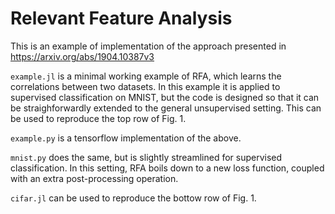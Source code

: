 # Relevant Feature Analysis

This is an example of implementation of the approach presented in https://arxiv.org/abs/1904.10387v3

`example.jl` is a minimal working example of RFA, which learns the correlations between two datasets. In this example it is applied to supervised classification on MNIST, but the code is designed so that it can be straighforwardly extended to the general unsupervised setting. This can be used to reproduce the top row of Fig. 1.

`example.py` is a tensorflow implementation of the above.

`mnist.py` does the same, but is slightly streamlined for supervised classification. In this setting, RFA boils down to a new loss function, coupled with an extra post-processing operation.

`cifar.jl` can be used to reproduce the bottow row of Fig. 1.

